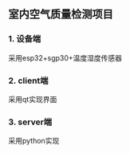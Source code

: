 ## 室内空气质量检测项目

### 1. 设备端
采用esp32+sgp30+温度湿度传感器

### 2. client端
采用qt实现界面

### 3. server端
采用python实现
